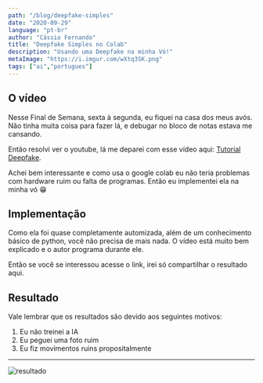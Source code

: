 ```yaml
---
path: "/blog/deepfake-simples"
date: "2020-09-29"
language: "pt-br"
author: "Cássio Fernando"
title: "Deepfake Simples no Colab"
description: "Usando uma Deepfake na minha Vó!"
metaImage: "https://i.imgur.com/wXtq3SK.png"
tags: ["ai","portugues"]
---
```

## O vídeo
Nesse Final de Semana, sexta à segunda, eu fiquei na casa dos meus avós. Não tinha muita coisa para fazer lá, e debugar no bloco de notas estava me cansando.

Então resolvi ver o youtube, lá me deparei com esse vídeo aqui: <a  href="https://www.youtube.com/watch?v=9gXG6cGCxIc">Tutorial Deepfake</a>.

Achei bem interessante e como usa o google colab eu não teria problemas com hardware ruim ou falta de programas. Então eu implementei ela na minha vó 😁

## Implementação

Como ela foi quase completamente automizada, além de um conhecimento básico de python, você não precisa de mais nada. O vídeo está muito bem explicado e o autor programa durante ele.

Então se você se interessou acesse o link, irei só compartilhar o resultado aqui.

## Resultado

Vale lembrar que os resultados são devido aos seguintes motivos:

 1. Eu não treinei a IA
 2. Eu peguei uma foto ruim
 3. Eu fiz movimentos ruins propositalmente

---

![resultado](https://i.imgur.com/CoTC0C1.gif)
